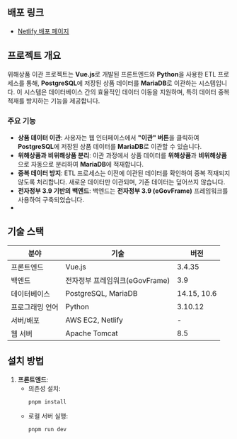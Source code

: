 ## 배포 링크

- [Netlify 배포 페이지](https://golden-kashata-8e1b0e.netlify.app)


## 프로젝트 개요

위해상품 이관 프로젝트는 **Vue.js**로 개발된 프론트엔드와 **Python**을 사용한 ETL 프로세스를 통해, **PostgreSQL**에 저장된 상품 데이터를 **MariaDB**로 이관하는 시스템입니다. 이 시스템은 데이터베이스 간의 효율적인 데이터 이동을 지원하며, 특히 데이터 중복 적재를 방지하는 기능을 제공합니다.

### 주요 기능

- **상품 데이터 이관**: 사용자는 웹 인터페이스에서 **"이관" 버튼**을 클릭하여 **PostgreSQL**에 저장된 상품 데이터를 **MariaDB**로 이관할 수 있습니다.
- **위해상품과 비위해상품 분리**: 이관 과정에서 상품 데이터를 **위해상품**과 **비위해상품**으로 자동으로 분리하여 **MariaDB**에 적재합니다.
- **중복 데이터 방지**: ETL 프로세스는 이전에 이관된 데이터를 확인하여 중복 적재되지 않도록 처리합니다. 새로운 데이터만 이관되며, 기존 데이터는 덮어쓰지 않습니다.
- **전자정부 3.9 기반의 백엔드**: 백엔드는 **전자정부 3.9 (eGovFrame)** 프레임워크를 사용하여 구축되었습니다.
- 

## 기술 스택

| **분야**       | **기술**                         | **버전**        |
|----------------|----------------------------------|-----------------|
| 프론트엔드     | Vue.js                           | 3.4.35          |
| 백엔드         | 전자정부 프레임워크(eGovFrame)   | 3.9             |
| 데이터베이스   | PostgreSQL, MariaDB              | 14.15, 10.6     |
| 프로그래밍 언어| Python                           | 3.10.12         |
| 서버/배포      | AWS EC2, Netlify                 | -               |
| 웹 서버        | Apache Tomcat                    | 8.5             |

## 설치 방법

1. **프론트엔드**:
   - 의존성 설치: 
     ```bash
     pnpm install
     ```
   - 로컬 서버 실행:
     ```bash
     pnpm run dev
     ```
